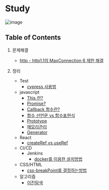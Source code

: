 # Study

![image](https://user-images.githubusercontent.com/43377349/220915515-5abc9718-a90e-4d67-a407-f10c79446809.png)

## Table of Contents

1. 문제해결

   - [http - http1.1의 MaxConnection 6 제한 해결](문제해결/http1.1의%20MaxConnection%206%20제한%20해결.md)

2. 정리
   - Test
     - [cypress 사용법](정리/test/cypress/E2E-Test-1.md)
   - javascript
     - [This 란?](정리/js/js-this란?.md)
     - [Promise?](정리/js/Promise.md)
     - [Callback 함수란?](정리/js/callback%20함수란?.md)
     - [함수 선언문 vs 함수표현식](정리/js/함수%20선언문%20vs%20함수표현식.md)
     - [Prototype](정리/js/Prototype.md)
     - [메모리관리](정리/js/메모리관리.md)
     - [Generator](정리/js/Generator.md)
   - React
     - [createRef vs useRef](정리/react/createRef%20vs%20useRef.md)
   - CI/CD
     - Jenkins
       - [docker를 이용한 설치방법](정리/CICD/jenkins-1.md)
   - CSS/HTML
     - [css-breakPoint를 결정하는방법](정리/html-css/css-breakPoint를%20결정하는방법.md)
   - 알고리즘
     - [이진탐색](정리/algorithm/이진탐색.md)
